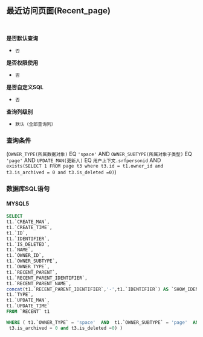 ## 最近访问页面(Recent_page) <!-- {docsify-ignore-all} -->



<br>
<p class="panel-title"><b>是否默认查询</b></p>

* `否`

<p class="panel-title"><b>是否权限使用</b></p>

* `否`

<p class="panel-title"><b>是否自定义SQL</b></p>

* `否`

<p class="panel-title"><b>查询列级别</b></p>

* `默认（全部查询列）`



### 查询条件

(`OWNER_TYPE(所属数据对象)` EQ `'space'` AND `OWNER_SUBTYPE(所属对象子类型)` EQ `'page'` AND `UPDATE_MAN(更新人)` EQ `用户上下文.srfpersonid` AND `exists(SELECT 1 FROM page t3 where t3.id = t1.owner_id and 
 t3.is_archived = 0 and t3.is_deleted =0)`)



### 数据库SQL语句

#### MYSQL5

```sql
SELECT
t1.`CREATE_MAN`,
t1.`CREATE_TIME`,
t1.`ID`,
t1.`IDENTIFIER`,
t1.`IS_DELETED`,
t1.`NAME`,
t1.`OWNER_ID`,
t1.`OWNER_SUBTYPE`,
t1.`OWNER_TYPE`,
t1.`RECENT_PARENT`,
t1.`RECENT_PARENT_IDENTIFIER`,
t1.`RECENT_PARENT_NAME`,
concat(t1.`RECENT_PARENT_IDENTIFIER`,'-',t1.`IDENTIFIER`) AS `SHOW_IDENTIFIER`,
t1.`TYPE`,
t1.`UPDATE_MAN`,
t1.`UPDATE_TIME`
FROM `RECENT` t1 

WHERE ( t1.`OWNER_TYPE` = 'space'  AND  t1.`OWNER_SUBTYPE` = 'page'  AND  t1.`UPDATE_MAN` = #{ctx.sessioncontext.srfpersonid}  AND  exists(SELECT 1 FROM page t3 where t3.id = t1.owner_id and 
 t3.is_archived = 0 and t3.is_deleted =0) )
```
